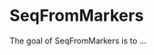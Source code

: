 
<!-- README.md is generated from README.Rmd. Please edit that file -->

# SeqFromMarkers

<!-- badges: start -->
<!-- badges: end -->

The goal of SeqFromMarkers is to …
